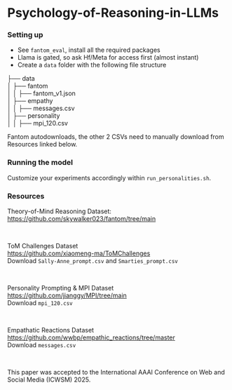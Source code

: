 # Psychology-of-Reasoning-in-LLMs

### Setting up
* See `fantom_eval`, install all the required packages
* Llama is gated, so ask Hf/Meta for access first (almost instant)
* Create a `data` folder with the following file structure

├── data<br>
│   ├── fantom<br>
│   │   ├── fantom_v1.json<br>
│   ├── empathy<br>
│   │   ├── messages.csv<br>
│   ├── personality<br>
│   │   ├── mpi_120.csv<br>

Fantom autodownloads, the other 2 CSVs need to manually download from Resources linked below.


### Running the model
Customize your experiments accordingly within `run_personalities.sh`. 

### Resources
Theory-of-Mind Reasoning Dataset: <br>
https://github.com/skywalker023/fantom/tree/main<br>

<br>

ToM Challenges Dataset<br>
https://github.com/xiaomeng-ma/ToMChallenges<br>
Download `Sally-Anne_prompt.csv` and `Smarties_prompt.csv`

<br>

Personality Prompting & MPI Dataset<br>
https://github.com/jianggy/MPI/tree/main<br>
Download `mpi_120.csv`

<br>

Empathatic Reactions Dataset<br>
https://github.com/wwbp/empathic_reactions/tree/master<br>
Download `messages.csv`

<br>

This paper was accepted to the International AAAI Conference on Web and Social Media (ICWSM) 2025.
